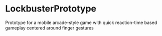 # LockbusterPrototype
Prototype for a mobile arcade-style game with quick reaction-time based gameplay centered around finger gestures
